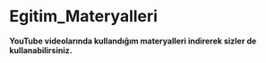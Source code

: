 # Egitim_Materyalleri
**YouTube videolarında kullandığım materyalleri indirerek sizler de kullanabilirsiniz.**
